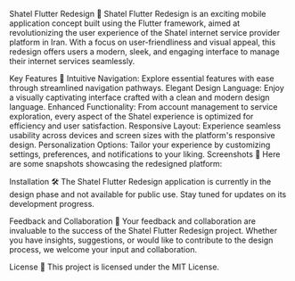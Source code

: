 Shatel Flutter Redesign 🚀
Shatel Flutter Redesign is an exciting mobile application concept built using the Flutter framework, aimed at revolutionizing the user experience of the Shatel internet service provider platform in Iran. With a focus on user-friendliness and visual appeal, this redesign offers users a modern, sleek, and engaging interface to manage their internet services seamlessly.

Key Features 🌟
Intuitive Navigation: Explore essential features with ease through streamlined navigation pathways.
Elegant Design Language: Enjoy a visually captivating interface crafted with a clean and modern design language.
Enhanced Functionality: From account management to service exploration, every aspect of the Shatel experience is optimized for efficiency and user satisfaction.
Responsive Layout: Experience seamless usability across devices and screen sizes with the platform's responsive design.
Personalization Options: Tailor your experience by customizing settings, preferences, and notifications to your liking.
Screenshots 📱
Here are some snapshots showcasing the redesigned platform:

Installation 🛠️
The Shatel Flutter Redesign application is currently in the design phase and not available for public use. Stay tuned for updates on its development progress.

Feedback and Collaboration 🤝
Your feedback and collaboration are invaluable to the success of the Shatel Flutter Redesign project. Whether you have insights, suggestions, or would like to contribute to the design process, we welcome your input and collaboration.

License 📝
This project is licensed under the MIT License.
